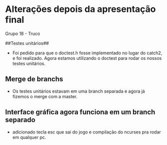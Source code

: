 # Alterações depois da apresentação final

Grupo 18 - Truco

##Testes unitários## 

* Foi pedido para que o doctest.h fosse implementado no lugar do catch2, e foi realizado. Agora estamos
utilizando o doctest para rodar os nossos testes unitários.

## Merge de branchs ## 

*  Os testes unitários estavam em uma branch separada e agora já fizemos o merge com a master.

## Interface gráfica agora funciona em um branch separado ##
* adicionado tecla esc que sai do jogo e compilação do ncurses pra rodar em qualquer pc.